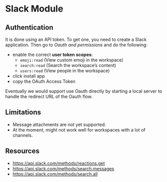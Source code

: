 # Slack Module

## Authentication
It is done using an API token.
To get one, you need to create a Slack application.
Then go to *Oauth and permissions* and do the following:
 
- enable the correct **user token scopes**: 
  - `emoji:read` (View custom emoji in the workspace)
  - `search:read` (Search the workspace’s content)
  - `users:read` (View people in the workspace)
- click install app
- copy the OAuth Access Token

Eventually we would support use Oauth directly by starting a local server to handle the redirect URL of the Oauth flow.

## Limitations
- Message attachments are not yet supported.
- At the moment, might not work well for workspaces with a lot of channels.

## Resources
- https://api.slack.com/methods/reactions.get
- https://api.slack.com/methods/search.messages
- https://api.slack.com/methods/search.all

